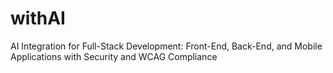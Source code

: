 # withAI
AI Integration for Full-Stack Development: Front-End, Back-End, and Mobile Applications with Security and WCAG Compliance
